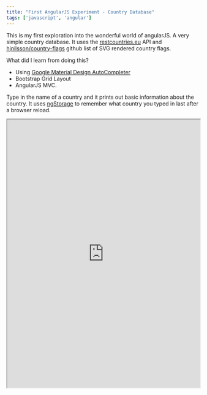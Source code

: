```yaml
---
title: "First AngularJS Experiment - Country Database"
tags: ['javascript', 'angular']
---
```


This is my first exploration into the wonderful world of angularJS. A very
simple country database. It uses the [restcountries.eu](https://restcountries.eu/)  API and [hjnilsson/country-flags](https://github.com/hjnilsson/country-flags) github list of SVG rendered country flags.

What did I learn from doing this?

* Using [Google Material Design
  AutoCompleter](https://material.angularjs.org/latest/demo/autocomplete)
* Bootstrap Grid Layout
* AngularJS MVC.

Type in the name of a country and it prints out basic information about the country. It uses [ngStorage](https://github.com/gsklee/ngStorage) to remember what country you typed in last after a browser reload.

<iframe height=700px width=100% src='http://linuxsimba.com/country_database.html'/>
